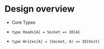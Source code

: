 # Design overview

+ Core Types

+ `type Reads[A] = Socket => IO[A]`
+ `type Writes[A] = (Socket, A) => IO[Unit] `
